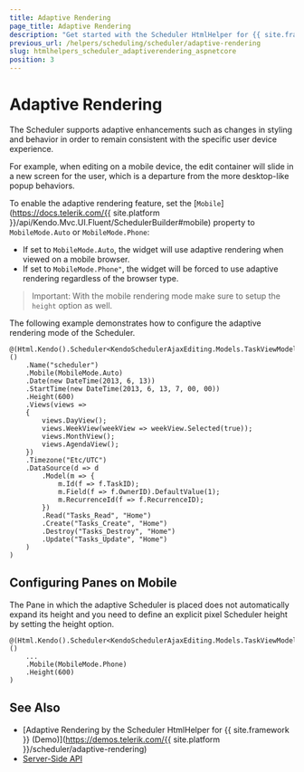 ```yaml
---
title: Adaptive Rendering
page_title: Adaptive Rendering
description: "Get started with the Scheduler HtmlHelper for {{ site.framework }} and learn how to configure its adaptive rendering."
previous_url: /helpers/scheduling/scheduler/adaptive-rendering
slug: htmlhelpers_scheduler_adaptiverendering_aspnetcore
position: 3
---
```


# Adaptive Rendering

The Scheduler supports adaptive enhancements such as changes in styling and behavior in order to remain consistent with the specific user device experience.

For example, when editing on a mobile device, the edit container will slide in a new screen for the user, which is a departure from the more desktop-like popup behaviors.

To enable the adaptive rendering feature, set the [`Mobile`](https://docs.telerik.com/{{ site.platform }}/api/Kendo.Mvc.UI.Fluent/SchedulerBuilder#mobile) property to `MobileMode.Auto` or `MobileMode.Phone`:
* If set to `MobileMode.Auto`, the widget will use adaptive rendering when viewed on a mobile browser.
* If set to `MobileMode.Phone"`, the widget will be forced to use adaptive rendering regardless of the browser type.

> Important: With the mobile rendering mode make sure to setup the `height` option as well.

The following example demonstrates how to configure the adaptive rendering mode of the Scheduler.

```Razor
@(Html.Kendo().Scheduler<KendoSchedulerAjaxEditing.Models.TaskViewModel>()
    .Name("scheduler")
    .Mobile(MobileMode.Auto)
    .Date(new DateTime(2013, 6, 13))
    .StartTime(new DateTime(2013, 6, 13, 7, 00, 00))
    .Height(600)
    .Views(views =>
    {
        views.DayView();
        views.WeekView(weekView => weekView.Selected(true));
        views.MonthView();
        views.AgendaView();
    })
    .Timezone("Etc/UTC")
    .DataSource(d => d
        .Model(m => {
            m.Id(f => f.TaskID);
            m.Field(f => f.OwnerID).DefaultValue(1);
            m.RecurrenceId(f => f.RecurrenceID);
        })
        .Read("Tasks_Read", "Home")
        .Create("Tasks_Create", "Home")
        .Destroy("Tasks_Destroy", "Home")
        .Update("Tasks_Update", "Home")
    )
)
```

## Configuring Panes on Mobile

The Pane in which the adaptive Scheduler is placed does not automatically expand its height and you need to define an explicit pixel Scheduler height by setting the height option.

```Razor
@(Html.Kendo().Scheduler<KendoSchedulerAjaxEditing.Models.TaskViewModel>()
    ...
    .Mobile(MobileMode.Phone)
    .Height(600)
)
```

## See Also

* [Adaptive Rendering by the Scheduler HtmlHelper for {{ site.framework }} (Demo)](https://demos.telerik.com/{{ site.platform }}/scheduler/adaptive-rendering)
* [Server-Side API](/api/scheduler)
